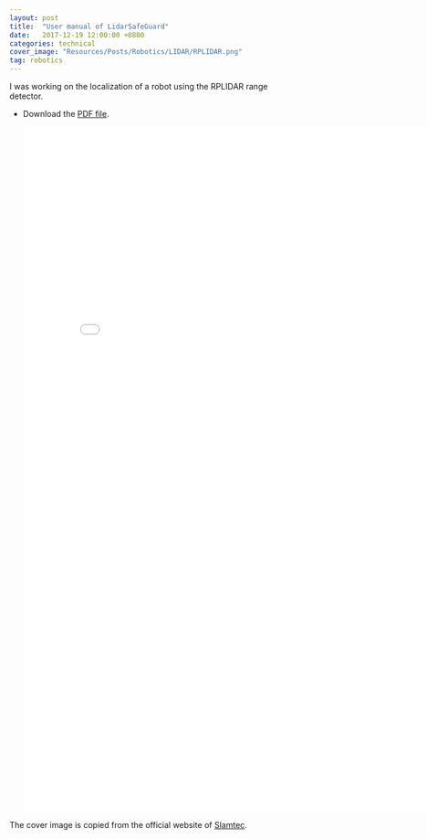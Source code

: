 ```yaml
---
layout: post
title:  "User manual of LidarSafeGuard"
date:   2017-12-19 12:00:00 +0800
categories: technical
cover_image: "Resources/Posts/Robotics/LIDAR/RPLIDAR.png"
tag: robotics
---
```


I was working on the localization of a robot using the RPLIDAR range detector.

* Download the [PDF file]({{site.baseurl}}/Resources/Posts/Robotics/LIDAR/UserManualOfLidarSafeGuard.pdf).

	<embed src="{{site.baseurl}}/Resources/Posts/Robotics/LIDAR/UserManualOfLidarSafeGuard.pdf" width="800px" height="1200px">

The cover image is copied from the official website of [Slamtec](https://www.slamtec.com/en/Lidar).
